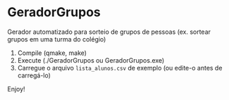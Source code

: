 # GeradorGrupos
Gerador automatizado para sorteio de grupos de pessoas (ex. sortear grupos em uma turma do colégio)

1. Compile (qmake, make)
2. Execute (./GeradorGrupos ou GeradorGrupos.exe)
3. Carregue o arquivo ```lista_alunos.csv``` de exemplo (ou edite-o antes de carregá-lo)

Enjoy!
